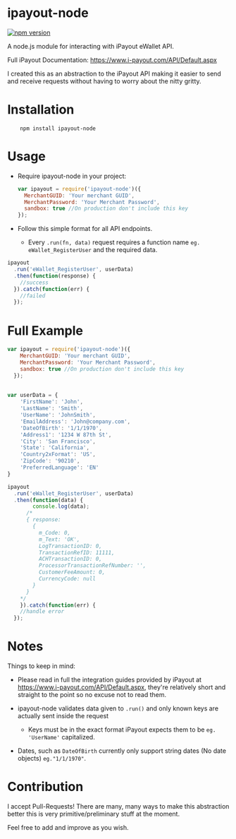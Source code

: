 # ipayout-node
[![npm version](https://badge.fury.io/js/ipayout-node.svg)](http://badge.fury.io/js/ipayout-node)

A node.js module for interacting with iPayout eWallet API.

Full iPayout Documentation: https://www.i-payout.com/API/Default.aspx

I created this as an abstraction to the iPayout API making it easier to send and receive requests without having to worry about the nitty gritty.

# Installation

```
	npm install ipayout-node
```

# Usage

  * Require ipayout-node in your project:

    ``` js
    var ipayout = require('ipayout-node')({
      MerchantGUID: 'Your merchant GUID',
      MerchantPassword: 'Your Merchant Password',
      sandbox: true //On production don't include this key
    });
    ```

  * Follow this simple format for all API endpoints.
    * Every `.run(fn, data)` request requires a function name `eg. eWallet_RegisterUser` and the required data.
  
  ``` js
  ipayout
    .run('eWallet_RegisterUser', userData)
    .then(function(response) {
      //success
    }).catch(function(err) {
      //failed
    });
  
  ```
  
# Full Example

``` js
var ipayout = require('ipayout-node')({
    MerchantGUID: 'Your merchant GUID',
    MerchantPassword: 'Your Merchant Password',
    sandbox: true //On production don't include this key
  });
    
    
var userData = {
	'FirstName': 'John',
	'LastName': 'Smith',
	'UserName': 'JohnSmith',
	'EmailAddress': 'John@company.com',
	'DateOfBirth': '1/1/1970',
	'Address1': '1234 W 87th St',
	'City': 'San Francisco',
	'State': 'California',
	'Country2xFormat': 'US',
	'ZipCode': '90210',
	'PreferredLanguage': 'EN'
}

ipayout
  .run('eWallet_RegisterUser', userData)
  .then(function(data) {
		console.log(data);	
	  /*	
      { response: 
        { 
          m_Code: 0,
          m_Text: 'OK',
          LogTransactionID: 0,
          TransactionRefID: 11111,
          ACHTransactionID: 0,
          ProcessorTransactionRefNumber: '',
          CustomerFeeAmount: 0,
          CurrencyCode: null 
        }
      }
    */
	}).catch(function(err) {
    //handle error
  });
```

# Notes

Things to keep in mind:

  * Please read in full the integration guides provided by iPayout at https://www.i-payout.com/API/Default.aspx, they're relatively short and straight to the point so no excuse not to read them.
  
  * ipayout-node validates data given to `.run()` and only known keys are actually sent inside the request
    * Keys must be in the exact format iPayout expects them to be `eg. 'UserName'` capitalized. 
  
  * Dates, such as `DateOfBirth` currently only support string dates (No date objects) `eg."1/1/1970"`.

# Contribution
  I accept Pull-Requests! There are many, many ways to make this abstraction better this is very primitive/preliminary stuff at the moment.
  
  Feel free to add and improve as you wish.
